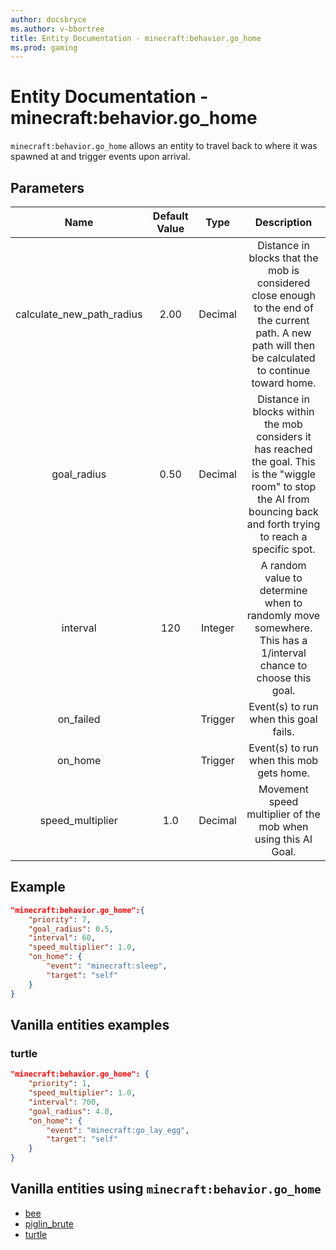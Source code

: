 ```yaml
---
author: docsbryce
ms.author: v-bbortree
title: Entity Documentation - minecraft:behavior.go_home
ms.prod: gaming
---
```


# Entity Documentation - minecraft:behavior.go_home

`minecraft:behavior.go_home` allows an entity to travel back to where it was spawned at and trigger events upon arrival.

## Parameters

| Name| Default Value| Type| Description |
|:-----------:|:-----------:|:-----------:|:-----------:|
| calculate_new_path_radius| 2.00| Decimal| Distance in blocks that the mob is considered close enough to the end of the current path. A new path will then be calculated to continue toward home. |
| goal_radius| 0.50| Decimal| Distance in blocks within the mob considers it has reached the goal. This is the "wiggle room" to stop the AI from bouncing back and forth trying to reach a specific spot. |
| interval| 120| Integer| A random value to determine when to randomly move somewhere. This has a 1/interval chance to choose this goal. |
| on_failed| | Trigger| Event(s) to run when this goal fails. |
| on_home| | Trigger| Event(s) to run when this mob gets home. |
| speed_multiplier| 1.0| Decimal| Movement speed multiplier of the mob when using this AI Goal. |


## Example

```json
"minecraft:behavior.go_home":{
    "priority": 7,
    "goal_radius": 0.5,
    "interval": 60,
    "speed_multiplier": 1.0,
    "on_home": {
        "event": "minecraft:sleep",
        "target": "self"
    }
}
```

## Vanilla entities examples

### turtle

```json
"minecraft:behavior.go_home": {
    "priority": 1,
    "speed_multiplier": 1.0,
    "interval": 700,
    "goal_radius": 4.0,
    "on_home": {
        "event": "minecraft:go_lay_egg",
        "target": "self"
    }
}
```

## Vanilla entities using `minecraft:behavior.go_home`

- [bee](../../../../Source/VanillaBehaviorPack_Snippets/entities/bee.md)
- [piglin_brute](../../../../Source/VanillaBehaviorPack_Snippets/entities/piglin_brute.md)
- [turtle](../../../../Source/VanillaBehaviorPack_Snippets/entities/turtle.md)
